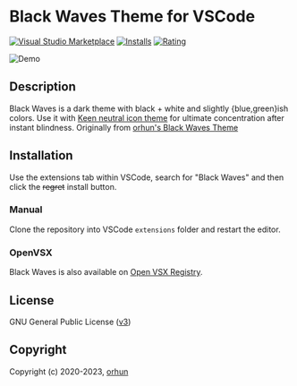 # Black Waves Theme for VSCode

[![Visual Studio Marketplace](https://img.shields.io/visual-studio-marketplace/v/orhun.black-waves.svg?style=flat&labelColor=000000&color=303030)](https://marketplace.visualstudio.com/items?itemName=orhun.black-waves) [![Installs](https://img.shields.io/visual-studio-marketplace/d/orhun.black-waves.svg?style=flat&labelColor=000000&color=303030)](https://marketplace.visualstudio.com/items?itemName=orhun.black-waves) [![Rating](https://img.shields.io/visual-studio-marketplace/stars/orhun.black-waves.svg?style=flat&labelColor=000000&color=303030)](https://marketplace.visualstudio.com/items?itemName=orhun.black-waves)

![Demo](https://raw.githubusercontent.com/orhun/Black-Waves/master/images/demo.jpg)

## Description

<!-- Eyes go brrr -->
Black Waves is a dark theme with black + white and slightly {blue,green}ish colors. Use it with [Keen neutral icon theme](https://marketplace.visualstudio.com/items?itemName=keenethics.keen-neutral-icon-theme) for ultimate concentration after instant blindness.
Originally from [orhun's Black Waves Theme](https://github.com/orhun/Black-Waves)

## Installation

Use the extensions tab within VSCode, search for "Black Waves" and then click the <s>regret</s> install button.

### Manual

Clone the repository into VSCode `extensions` folder and restart the editor.

### OpenVSX

Black Waves is also available on [Open VSX Registry](https://open-vsx.org/extension/orhun/black-waves).

## License

GNU General Public License ([v3](https://www.gnu.org/licenses/gpl.txt))

## Copyright

Copyright (c) 2020-2023, [orhun](https://www.github.com/orhun)
